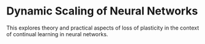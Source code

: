 # Dynamic Scaling of Neural Networks

This explores theory and practical aspects of loss of plasticity in the context of continual learning in neural networks. 
